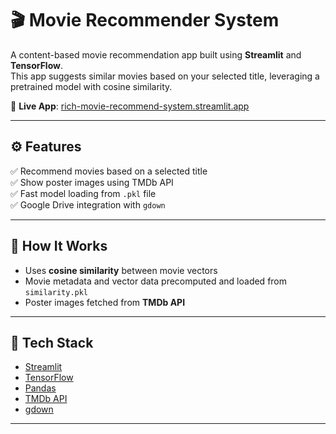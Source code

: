 # 🎬 Movie Recommender System

A content-based movie recommendation app built using **Streamlit** and **TensorFlow**.  
This app suggests similar movies based on your selected title, leveraging a pretrained model with cosine similarity.

🚀 **Live App**: [rich-movie-recommend-system.streamlit.app](https://rich-movie-recommend-system.streamlit.app/)

---


## ⚙️ Features

✅ Recommend movies based on a selected title  
✅ Show poster images using TMDb API  
✅ Fast model loading from `.pkl` file  
✅ Google Drive integration with `gdown`

---

## 🧠 How It Works

- Uses **cosine similarity** between movie vectors
- Movie metadata and vector data precomputed and loaded from `similarity.pkl`
- Poster images fetched from **TMDb API**

---

## 🧪 Tech Stack

- [Streamlit](https://streamlit.io/)
- [TensorFlow](https://www.tensorflow.org/)
- [Pandas](https://pandas.pydata.org/)
- [TMDb API](https://www.themoviedb.org/documentation/api)
- [gdown](https://pypi.org/project/gdown/)

---
